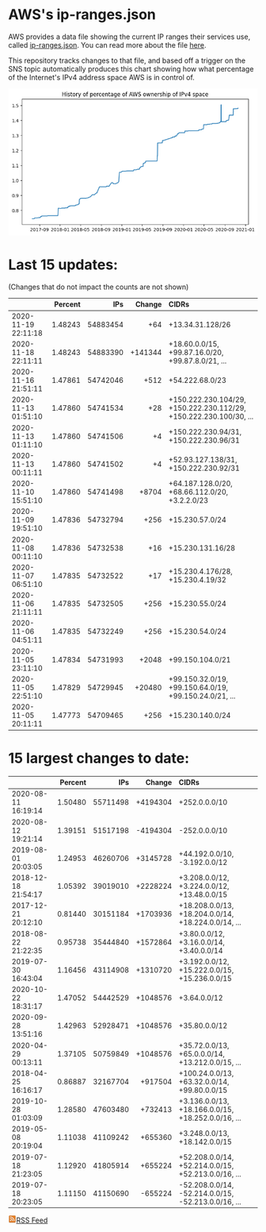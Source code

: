 # AWS's ip-ranges.json

AWS provides a data file showing the current IP ranges their
services use, called [ip-ranges.json](https://ip-ranges.amazonaws.com/ip-ranges.json).  You 
can read more about the file [here](https://docs.aws.amazon.com/general/latest/gr/aws-ip-ranges.html).

This repository tracks changes to that file, and based off a trigger on the SNS topic 
automatically produces this chart showing how what percentage of the Internet's IPv4 
address space AWS is in control of.

![History of AWS](history_count.png)

# Last 15 updates:

(Changes that do not impact the counts are not shown)

| | Percent | IPs | Change | CIDRs |
| :--- | ---: | ---: | ---: | :--- |
| 2020-11-19 22:11:18 | 1.48243 | 54883454 | +64 | +13.34.31.128/26 |
| 2020-11-18 22:11:11 | 1.48243 | 54883390 | +141344 | +18.60.0.0/15, +99.87.16.0/20, +99.87.8.0/21, ... |
| 2020-11-16 21:51:11 | 1.47861 | 54742046 | +512 | +54.222.68.0/23 |
| 2020-11-13 01:51:10 | 1.47860 | 54741534 | +28 | +150.222.230.104/29, +150.222.230.112/29, +150.222.230.100/30, ... |
| 2020-11-13 01:11:10 | 1.47860 | 54741506 | +4 | +150.222.230.94/31, +150.222.230.96/31 |
| 2020-11-13 00:11:11 | 1.47860 | 54741502 | +4 | +52.93.127.138/31, +150.222.230.92/31 |
| 2020-11-10 15:51:10 | 1.47860 | 54741498 | +8704 | +64.187.128.0/20, +68.66.112.0/20, +3.2.2.0/23 |
| 2020-11-09 19:51:10 | 1.47836 | 54732794 | +256 | +15.230.57.0/24 |
| 2020-11-08 00:11:10 | 1.47836 | 54732538 | +16 | +15.230.131.16/28 |
| 2020-11-07 06:51:10 | 1.47835 | 54732522 | +17 | +15.230.4.176/28, +15.230.4.19/32 |
| 2020-11-06 21:11:11 | 1.47835 | 54732505 | +256 | +15.230.55.0/24 |
| 2020-11-06 04:51:11 | 1.47835 | 54732249 | +256 | +15.230.54.0/24 |
| 2020-11-05 23:11:10 | 1.47834 | 54731993 | +2048 | +99.150.104.0/21 |
| 2020-11-05 22:51:10 | 1.47829 | 54729945 | +20480 | +99.150.32.0/19, +99.150.64.0/19, +99.150.24.0/21, ... |
| 2020-11-05 20:11:11 | 1.47773 | 54709465 | +256 | +15.230.140.0/24 |


# 15 largest changes to date:

| | Percent | IPs | Change | CIDRs |
| :--- | ---: | ---: | ---: | :--- |
| 2020-08-11 16:19:14 | 1.50480 | 55711498 | +4194304 | +252.0.0.0/10 |
| 2020-08-12 19:21:14 | 1.39151 | 51517198 | -4194304 | -252.0.0.0/10 |
| 2019-08-01 20:03:05 | 1.24953 | 46260706 | +3145728 | +44.192.0.0/10, -3.192.0.0/12 |
| 2018-12-18 21:54:17 | 1.05392 | 39019010 | +2228224 | +3.208.0.0/12, +3.224.0.0/12, +13.48.0.0/15 |
| 2017-12-21 20:12:10 | 0.81440 | 30151184 | +1703936 | +18.208.0.0/13, +18.204.0.0/14, +18.224.0.0/14, ... |
| 2018-08-22 21:22:35 | 0.95738 | 35444840 | +1572864 | +3.80.0.0/12, +3.16.0.0/14, +3.40.0.0/14 |
| 2019-07-30 16:43:04 | 1.16456 | 43114908 | +1310720 | +3.192.0.0/12, +15.222.0.0/15, +15.236.0.0/15 |
| 2020-10-22 18:31:17 | 1.47052 | 54442529 | +1048576 | +3.64.0.0/12 |
| 2020-09-28 13:51:16 | 1.42963 | 52928471 | +1048576 | +35.80.0.0/12 |
| 2020-04-29 00:13:11 | 1.37105 | 50759849 | +1048576 | +35.72.0.0/13, +65.0.0.0/14, +13.212.0.0/15, ... |
| 2018-04-25 16:16:17 | 0.86887 | 32167704 | +917504 | +100.24.0.0/13, +63.32.0.0/14, +99.80.0.0/15 |
| 2019-10-28 01:03:09 | 1.28580 | 47603480 | +732413 | +3.136.0.0/13, +18.166.0.0/15, +18.252.0.0/16, ... |
| 2019-05-08 20:19:04 | 1.11038 | 41109242 | +655360 | +3.248.0.0/13, +18.142.0.0/15 |
| 2019-07-18 21:23:05 | 1.12920 | 41805914 | +655224 | +52.208.0.0/14, +52.214.0.0/15, +52.213.0.0/16, ... |
| 2019-07-18 20:23:05 | 1.11150 | 41150690 | -655224 | -52.208.0.0/14, -52.214.0.0/15, -52.213.0.0/16, ... |


[![RSS Icon](rss-icon.png)RSS Feed](https://raw.githubusercontent.com/seligman/aws-ip-ranges/master/rss.xml)
